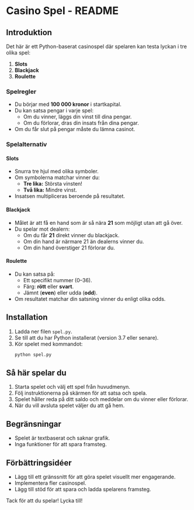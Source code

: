 # Casino Spel - README

## Introduktion
Det här är ett Python-baserat casinospel där spelaren kan testa lyckan i tre olika spel:
1. **Slots**  
2. **Blackjack**  
3. **Roulette**  

### Spelregler
- Du börjar med **100 000 kronor** i startkapital.
- Du kan satsa pengar i varje spel:
  - Om du vinner, läggs din vinst till dina pengar.
  - Om du förlorar, dras din insats från dina pengar.
- Om du får slut på pengar måste du lämna casinot.

### Spelalternativ
#### Slots
- Snurra tre hjul med olika symboler.
- Om symbolerna matchar vinner du:
  - **Tre lika:** Största vinsten!
  - **Två lika:** Mindre vinst.
- Insatsen multipliceras beroende på resultatet.

#### Blackjack
- Målet är att få en hand som är så nära **21** som möjligt utan att gå över.
- Du spelar mot dealern:
  - Om du får **21** direkt vinner du blackjack.
  - Om din hand är närmare 21 än dealerns vinner du.
  - Om din hand överstiger 21 förlorar du.

#### Roulette
- Du kan satsa på:
  - Ett specifikt nummer (0–36).
  - Färg: **rött** eller **svart**.
  - Jämnt (**even**) eller udda (**odd**).
- Om resultatet matchar din satsning vinner du enligt olika odds.

## Installation
1. Ladda ner filen `spel.py`.
2. Se till att du har Python installerat (version 3.7 eller senare).
3. Kör spelet med kommandot:
   ```bash
   python spel.py
   ```

## Så här spelar du
1. Starta spelet och välj ett spel från huvudmenyn.
2. Följ instruktionerna på skärmen för att satsa och spela.
3. Spelet håller reda på ditt saldo och meddelar om du vinner eller förlorar.
4. När du vill avsluta spelet väljer du att gå hem.

## Begränsningar
- Spelet är textbaserat och saknar grafik.
- Inga funktioner för att spara framsteg.

## Förbättringsidéer
- Lägg till ett gränssnitt för att göra spelet visuellt mer engagerande.
- Implementera fler casinospel.
- Lägg till stöd för att spara och ladda spelarens framsteg.

Tack för att du spelar! Lycka till!
